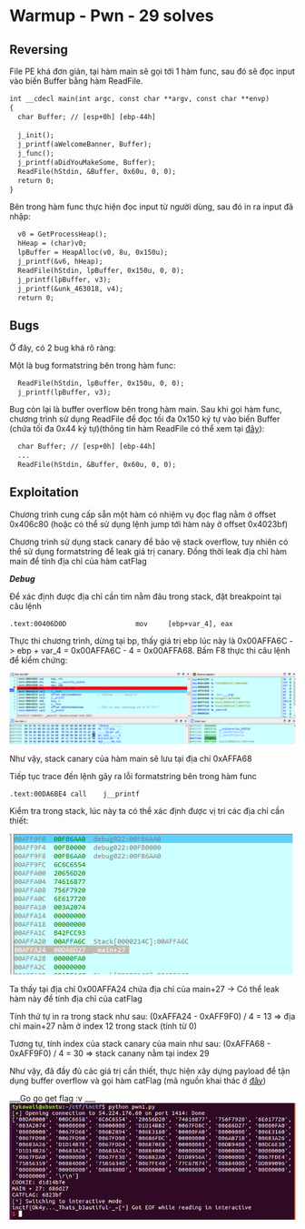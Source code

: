 # Warmup - Pwn - 29 solves

## Reversing

File PE khá đơn giản, tại hàm main sẽ gọi tới 1 hàm func, sau đó sẽ đọc input vào biến Buffer bằng hàm ReadFile.

```
int __cdecl main(int argc, const char **argv, const char **envp)
{
  char Buffer; // [esp+0h] [ebp-44h]

  j_init();
  j_printf(aWelcomeBanner, Buffer);
  j_func();
  j_printf(aDidYouMakeSome, Buffer);
  ReadFile(hStdin, &Buffer, 0x60u, 0, 0);
  return 0;
}
```

Bên trong hàm func thực hiện đọc input từ người dùng, sau đó in ra input đã nhập:

```
  v0 = GetProcessHeap();
  hHeap = (char)v0;
  lpBuffer = HeapAlloc(v0, 8u, 0x150u);
  j_printf(&v6, hHeap);
  ReadFile(hStdin, lpBuffer, 0x150u, 0, 0);
  j_printf(lpBuffer, v3);
  j_printf(&unk_463018, v4);
  return 0;
```

## Bugs

Ở đây, có 2 bug khá rõ ràng:

Một là bug formatstring bên trong hàm func:

```
  ReadFile(hStdin, lpBuffer, 0x150u, 0, 0);
  j_printf(lpBuffer, v3);
```

Bug còn lại là buffer overflow bên trong hàm main. Sau khi gọi hàm func, chương trình sử dụng ReadFile để đọc tối đa 0x150 ký tự vào biến Buffer (chứa tối đa 0x44 ký tự)(thông tin hàm ReadFile có thể xem tại [đây](https://docs.microsoft.com/en-us/windows/win32/api/fileapi/nf-fileapi-readfile)):

```
  char Buffer; // [esp+0h] [ebp-44h]
  ...
  ReadFile(hStdin, &Buffer, 0x60u, 0, 0);
```

## Exploitation

Chương trình cung cấp sẵn một hàm có nhiệm vụ đọc flag nằm ở offset 0x406c80 (hoặc có thể sử dụng lệnh jump tới hàm này ở offset 0x4023bf)

Chương trình sử dụng stack canary để bảo vệ stack overflow, tuy nhiên có thể sử dụng formatstring để leak giá trị canary. Đồng thời leak địa chỉ hàm main để tính địa chỉ của hàm catFlag

___Debug___

Để xác định được địa chỉ cần tìm nằm đâu trong stack, đặt breakpoint tại câu lệnh
```
.text:00406D0D                 mov     [ebp+var_4], eax
```
Thực thi chương trình, dừng tại bp, thấy giá trị ebp lúc này là 0x00AFFA6C -> ebp + var_4 = 0x00AFFA6C - 4 = 0x00AFFA68. Bấm F8 thực thi câu lệnh để kiểm chứng:

![](https://github.com/tykawaii/CTF/blob/master/Writeups/InCTF%202019/images/Capture.PNG)

Như vậy, stack canary của hàm main sẽ lưu tại địa chỉ 0xAFFA68

Tiếp tục trace đến lệnh gây ra lỗi formatstring bên trong hàm func
```
.text:00DA6BE4 call    j__printf
```

Kiểm tra trong stack, lúc này ta có thể xác định được vị trí các địa chỉ cần thiết:

![](https://github.com/tykawaii/CTF/blob/master/Writeups/InCTF%202019/images/stack0.PNG)

Ta thấy tại địa chỉ 0x00AFFA24 chứa địa chỉ của main+27 -> Có thể leak hàm này để tính địa chỉ của catFlag

Tính thứ tự in ra trong stack như sau: (0xAFFA24 - 0xAFF9F0) / 4 = 13 => địa chỉ main+27 nằm ở index 12 trong stack (tính từ 0)

Tương tự, tính index của stack canary của main như sau: (0xAFFA68 - 0xAFF9F0) / 4 = 30 => stack canany nằm tại index 29

Như vậy, đã đầy đủ các giá trị cần thiết, thực hiện xây dựng payload để tận dụng buffer overflow và gọi hàm catFlag (mã nguồn khai thác ở [đây](https://github.com/tykawaii/CTF/blob/master/Writeups/InCTF%202019/pwn1.py))

___Go go get flag :v ___
![](https://github.com/tykawaii/CTF/blob/master/Writeups/InCTF%202019/images/Capture1.PNG)




